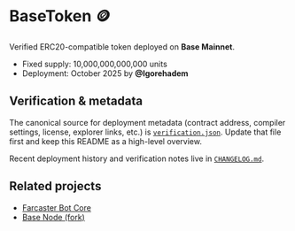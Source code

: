 # BaseToken 🪙

Verified ERC20-compatible token deployed on **Base Mainnet**.

- Fixed supply: 10,000,000,000,000 units
- Deployment: October 2025 by **@Igorehadem**

## Verification & metadata

The canonical source for deployment metadata (contract address, compiler settings, license, explorer links, etc.) is [`verification.json`](./verification.json). Update that file first and keep this README as a high-level overview.

Recent deployment history and verification notes live in [`CHANGELOG.md`](./CHANGELOG.md).

## Related projects

- [Farcaster Bot Core](https://github.com/Igorehadem/farcaster-bot-core)
- [Base Node (fork)](https://github.com/Igorehadem/node)
